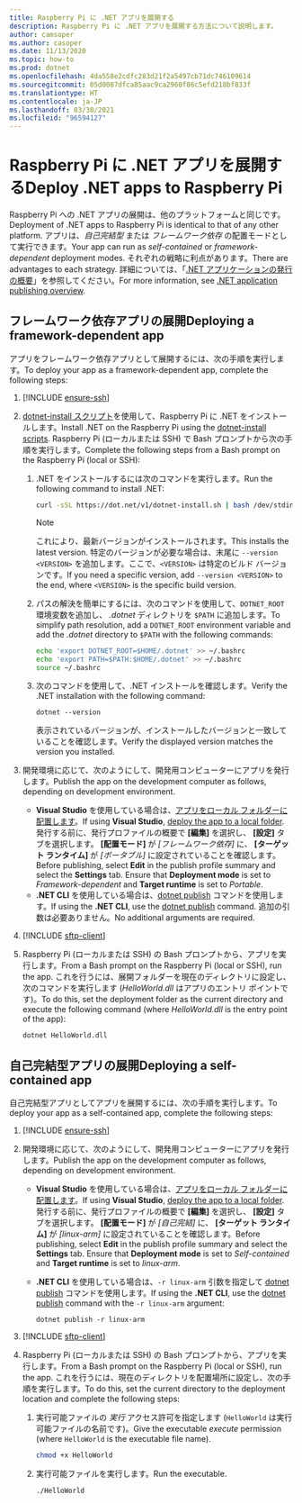 ```yaml
---
title: Raspberry Pi に .NET アプリを展開する
description: Raspberry Pi に .NET アプリを展開する方法について説明します。
author: camsoper
ms.author: casoper
ms.date: 11/13/2020
ms.topic: how-to
ms.prod: dotnet
ms.openlocfilehash: 4da558e2cdfc283d21f2a5497cb71dc746109614
ms.sourcegitcommit: 05d0087dfca85aac9ca2960f86c5efd218bf833f
ms.translationtype: HT
ms.contentlocale: ja-JP
ms.lasthandoff: 03/30/2021
ms.locfileid: "96594127"
---
```

# <a name="deploy-net-apps-to-raspberry-pi"></a><span data-ttu-id="055e1-103">Raspberry Pi に .NET アプリを展開する</span><span class="sxs-lookup"><span data-stu-id="055e1-103">Deploy .NET apps to Raspberry Pi</span></span>

<span data-ttu-id="055e1-104">Raspberry Pi への .NET アプリの展開は、他のプラットフォームと同じです。</span><span class="sxs-lookup"><span data-stu-id="055e1-104">Deployment of .NET apps to Raspberry Pi is identical to that of any other platform.</span></span> <span data-ttu-id="055e1-105">アプリは、*自己完結型* または *フレームワーク依存* の配置モードとして実行できます。</span><span class="sxs-lookup"><span data-stu-id="055e1-105">Your app can run as *self-contained* or *framework-dependent* deployment modes.</span></span> <span data-ttu-id="055e1-106">それぞれの戦略に利点があります。</span><span class="sxs-lookup"><span data-stu-id="055e1-106">There are advantages to each strategy.</span></span> <span data-ttu-id="055e1-107">詳細については、「[.NET アプリケーションの発行の概要](../core/deploying/index.md)」を参照してください。</span><span class="sxs-lookup"><span data-stu-id="055e1-107">For more information, see [.NET application publishing overview](../core/deploying/index.md).</span></span>

## <a name="deploying-a-framework-dependent-app"></a><span data-ttu-id="055e1-108">フレームワーク依存アプリの展開</span><span class="sxs-lookup"><span data-stu-id="055e1-108">Deploying a framework-dependent app</span></span>

<span data-ttu-id="055e1-109">アプリをフレームワーク依存アプリとして展開するには、次の手順を実行します。</span><span class="sxs-lookup"><span data-stu-id="055e1-109">To deploy your app as a framework-dependent app, complete the following steps:</span></span>

1. [!INCLUDE [ensure-ssh](includes/ensure-ssh.md)]

1. <span data-ttu-id="055e1-110">[dotnet-install スクリプト](../core/tools/dotnet-install-script.md)を使用して、Raspberry Pi に .NET をインストールします。</span><span class="sxs-lookup"><span data-stu-id="055e1-110">Install .NET on the Raspberry Pi using the [dotnet-install scripts](../core/tools/dotnet-install-script.md).</span></span> <span data-ttu-id="055e1-111">Raspberry Pi (ローカルまたは SSH) で Bash プロンプトから次の手順を実行します。</span><span class="sxs-lookup"><span data-stu-id="055e1-111">Complete the following steps from a Bash prompt on the Raspberry Pi (local or SSH):</span></span>
    1. <span data-ttu-id="055e1-112">.NET をインストールするには次のコマンドを実行します。</span><span class="sxs-lookup"><span data-stu-id="055e1-112">Run the following command to install .NET:</span></span>

        ```bash
        curl -sSL https://dot.net/v1/dotnet-install.sh | bash /dev/stdin
        ```

        > [!NOTE]
        > <span data-ttu-id="055e1-113">これにより、最新バージョンがインストールされます。</span><span class="sxs-lookup"><span data-stu-id="055e1-113">This installs the latest version.</span></span> <span data-ttu-id="055e1-114">特定のバージョンが必要な場合は、末尾に `--version <VERSION>` を追加します。ここで、`<VERSION>` は特定のビルド バージョンです。</span><span class="sxs-lookup"><span data-stu-id="055e1-114">If you need a specific version, add `--version <VERSION>` to the end, where `<VERSION>` is the specific build version.</span></span>

    1. <span data-ttu-id="055e1-115">パスの解決を簡単にするには、次のコマンドを使用して、`DOTNET_ROOT` 環境変数を追加し、 *.dotnet* ディレクトリを `$PATH` に追加します。</span><span class="sxs-lookup"><span data-stu-id="055e1-115">To simplify path resolution, add a `DOTNET_ROOT` environment variable and add the *.dotnet* directory to `$PATH` with the following commands:</span></span>

        ```bash
        echo 'export DOTNET_ROOT=$HOME/.dotnet' >> ~/.bashrc
        echo 'export PATH=$PATH:$HOME/.dotnet' >> ~/.bashrc
        source ~/.bashrc
        ```

    1. <span data-ttu-id="055e1-116">次のコマンドを使用して、.NET インストールを確認します。</span><span class="sxs-lookup"><span data-stu-id="055e1-116">Verify the .NET installation with the following command:</span></span>

        ```dotnetcli
        dotnet --version
        ```

        <span data-ttu-id="055e1-117">表示されているバージョンが、インストールしたバージョンと一致していることを確認します。</span><span class="sxs-lookup"><span data-stu-id="055e1-117">Verify the displayed version matches the version you installed.</span></span>

1. <span data-ttu-id="055e1-118">開発環境に応じて、次のようにして、開発用コンピューターにアプリを発行します。</span><span class="sxs-lookup"><span data-stu-id="055e1-118">Publish the app on the development computer as follows, depending on development environment.</span></span>
    - <span data-ttu-id="055e1-119">**Visual Studio** を使用している場合は、[アプリをローカル フォルダーに配置します](/visualstudio/deployment/quickstart-deploy-to-local-folder?view=vs-2019)。</span><span class="sxs-lookup"><span data-stu-id="055e1-119">If using **Visual Studio**, [deploy the app to a local folder](/visualstudio/deployment/quickstart-deploy-to-local-folder?view=vs-2019).</span></span> <span data-ttu-id="055e1-120">発行する前に、発行プロファイルの概要で **[編集]** を選択し、 **[設定]** タブを選択します。 **[配置モード]** が *[フレームワーク依存]* に、 **[ターゲット ランタイム]** が *[ポータブル]* に設定されていることを確認します。</span><span class="sxs-lookup"><span data-stu-id="055e1-120">Before publishing, select **Edit** in the publish profile summary and select the **Settings** tab. Ensure that **Deployment mode** is set to *Framework-dependent* and **Target runtime** is set to *Portable*.</span></span>
    - <span data-ttu-id="055e1-121">**.NET CLI** を使用している場合は、[dotnet publish](../core/tools/dotnet-publish.md) コマンドを使用します。</span><span class="sxs-lookup"><span data-stu-id="055e1-121">If using the **.NET CLI**, use the [dotnet publish](../core/tools/dotnet-publish.md) command.</span></span> <span data-ttu-id="055e1-122">追加の引数は必要ありません。</span><span class="sxs-lookup"><span data-stu-id="055e1-122">No additional arguments are required.</span></span>

1. [!INCLUDE [sftp-client](includes/sftp-client.md)]

1. <span data-ttu-id="055e1-123">Raspberry Pi (ローカルまたは SSH) の Bash プロンプトから、アプリを実行します。</span><span class="sxs-lookup"><span data-stu-id="055e1-123">From a Bash prompt on the Raspberry Pi (local or SSH), run the app.</span></span> <span data-ttu-id="055e1-124">これを行うには、展開フォルダーを現在のディレクトリに設定し、次のコマンドを実行します (*HelloWorld.dll* はアプリのエントリ ポイントです)。</span><span class="sxs-lookup"><span data-stu-id="055e1-124">To do this, set the deployment folder as the current directory and execute the following command (where *HelloWorld.dll* is the entry point of the app):</span></span>

    ```dotnetcli
    dotnet HelloWorld.dll
    ```

## <a name="deploying-a-self-contained-app"></a><span data-ttu-id="055e1-125">自己完結型アプリの展開</span><span class="sxs-lookup"><span data-stu-id="055e1-125">Deploying a self-contained app</span></span>

<span data-ttu-id="055e1-126">自己完結型アプリとしてアプリを展開するには、次の手順を実行します。</span><span class="sxs-lookup"><span data-stu-id="055e1-126">To deploy your app as a self-contained app, complete the following steps:</span></span>

1. [!INCLUDE [ensure-ssh](includes/ensure-ssh.md)]

1. <span data-ttu-id="055e1-127">開発環境に応じて、次のようにして、開発用コンピューターにアプリを発行します。</span><span class="sxs-lookup"><span data-stu-id="055e1-127">Publish the app on the development computer as follows, depending on development environment.</span></span>
    - <span data-ttu-id="055e1-128">**Visual Studio** を使用している場合は、[アプリをローカル フォルダーに配置します](/visualstudio/deployment/quickstart-deploy-to-local-folder?view=vs-2019)。</span><span class="sxs-lookup"><span data-stu-id="055e1-128">If using **Visual Studio**, [deploy the app to a local folder](/visualstudio/deployment/quickstart-deploy-to-local-folder?view=vs-2019).</span></span> <span data-ttu-id="055e1-129">発行する前に、発行プロファイルの概要で **[編集]** を選択し、 **[設定]** タブを選択します。 **[配置モード]** が *[自己完結]* に、 **[ターゲット ランタイム]** が *[linux-arm]* に設定されていることを確認します。</span><span class="sxs-lookup"><span data-stu-id="055e1-129">Before publishing, select **Edit** in the publish profile summary and select the **Settings** tab. Ensure that **Deployment mode** is set to *Self-contained* and **Target runtime** is set to *linux-arm*.</span></span>
    - <span data-ttu-id="055e1-130">**.NET CLI** を使用している場合は、`-r linux-arm` 引数を指定して [dotnet publish](../core/tools/dotnet-publish.md) コマンドを使用します。</span><span class="sxs-lookup"><span data-stu-id="055e1-130">If using the **.NET CLI**, use the [dotnet publish](../core/tools/dotnet-publish.md) command with the `-r linux-arm` argument:</span></span>

        ```dotnetcli
        dotnet publish -r linux-arm
        ```

1. [!INCLUDE [sftp-client](includes/sftp-client.md)]

1. <span data-ttu-id="055e1-131">Raspberry Pi (ローカルまたは SSH) の Bash プロンプトから、アプリを実行します。</span><span class="sxs-lookup"><span data-stu-id="055e1-131">From a Bash prompt on the Raspberry Pi (local or SSH), run the app.</span></span> <span data-ttu-id="055e1-132">これを行うには、現在のディレクトリを配置場所に設定し、次の手順を実行します。</span><span class="sxs-lookup"><span data-stu-id="055e1-132">To do this, set the current directory to the deployment location and complete the following steps:</span></span>
    1. <span data-ttu-id="055e1-133">実行可能ファイルの *実行* アクセス許可を指定します (`HelloWorld` は実行可能ファイルの名前です)。</span><span class="sxs-lookup"><span data-stu-id="055e1-133">Give the executable *execute* permission (where `HelloWorld` is the executable file name).</span></span>

        ```bash
        chmod +x HelloWorld
        ```

    1. <span data-ttu-id="055e1-134">実行可能ファイルを実行します。</span><span class="sxs-lookup"><span data-stu-id="055e1-134">Run the executable.</span></span>

        ```bash
        ./HelloWorld
        ```
